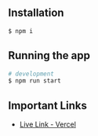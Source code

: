 
## Installation

```bash
$ npm i
```

## Running the app

```bash
# development
$ npm run start

```

## Important Links

- [Live Link - Vercel](https://frontend-sportsbook.vercel.app/)
